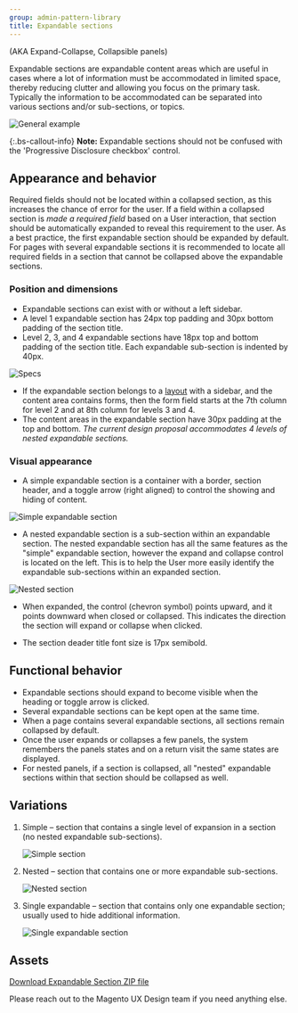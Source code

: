```yaml
---
group: admin-pattern-library
title: Expandable sections
---
```


(AKA Expand-Collapse, Collapsible panels)

Expandable sections are expandable content areas which are useful in cases where a lot of information must be accommodated in limited space, thereby reducing clutter and allowing you focus on the primary task. Typically the information to be accommodated can be separated into various sections and/or sub-sections, or topics.

![General example](img/example_general.png)

{:.bs-callout-info}
**Note:** Expandable sections should not be confused with the 'Progressive Disclosure checkbox' control.

## Appearance and behavior

Required fields should not be located within a collapsed section, as this increases the chance of error for the user. If a field within a collapsed section is _made a required field_ based on a User interaction, that section should be automatically expanded to reveal this requirement to the user. As a best practice, the first expandable section should be expanded by default. For pages with several expandable sections it is recommended to locate all required fields in a section that cannot be collapsed above the expandable sections.

### Position and dimensions

*  Expandable sections can exist with or without a left sidebar.
*  A level 1 expandable section has 24px top padding and 30px bottom padding of the section title.
*  Level 2, 3, and 4 expandable sections have 18px top and bottom padding of the section title. Each expandable sub-section is indented by 40px.

  ![Specs](img/specs.png)

*  If the expandable section belongs to a [layout](https://glossary.magento.com/layout) with a sidebar, and the content area contains forms, then the form field starts at the 7th column for level 2 and at 8th column for levels 3 and 4.
*  The content areas in the expandable section have 30px padding at the top and bottom. _The current design proposal accommodates 4 levels of nested expandable sections._

### Visual appearance

*  A simple expandable section is a container with a border, section header, and a toggle arrow (right aligned) to control the showing and hiding of content.

  ![Simple expandable section](img/simple.png)

*  A nested expandable section is a sub-section within an expandable section. The nested expandable section has all the same features as the "simple" expandable section, however the expand and collapse control is located on the left. This is to help the User more easily identify the expandable sub-sections within an expanded section.

  ![Nested section](img/nested.png)

*  When expanded, the control (chevron symbol) points upward, and it points downward when closed or collapsed. This indicates the direction the section will expand or collapse when clicked.

*  The section deader title font size is 17px semibold.

## Functional behavior

*  Expandable sections should expand to become visible when the heading or toggle arrow is clicked.
*  Several expandable sections can be kept open at the same time.
*  When a page contains several expandable sections, all sections remain collapsed by default.
*  Once the user expands or collapses a few panels, the system remembers the panels states and on a return visit the same states are displayed.
*  For nested panels, if a section is collapsed, all "nested" expandable sections within that section should be collapsed as well.

## Variations

1. Simple – section that contains a single level of expansion in a section (no nested expandable sub-sections).

   ![Simple section](img/simple_exp.png)

1. Nested – section that contains one or more expandable sub-sections.

   ![Nested section](img/nested_exp.png)

1. Single expandable – section that contains only one expandable section; usually used to hide additional information.

   ![Single expandable section](img/single_exp.png)

## Assets

[Download Expandable Section ZIP file](src/Magento_expandable_section.zip)

Please reach out to the Magento UX Design team if you need anything else.

